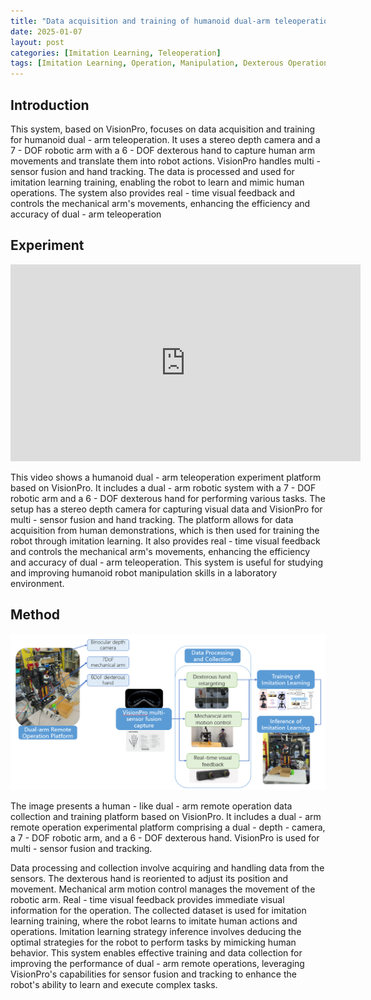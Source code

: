 ```yaml
---
title: "Data acquisition and training of humanoid dual-arm teleoperation based on VisionPro"
date: 2025-01-07
layout: post
categories: [Imitation Learning, Teleoperation]
tags: [Imitation Learning, Operation, Manipulation, Dexterous Operation, Double Arm]
---
```


## Introduction
This system, based on VisionPro, focuses on data acquisition and training for humanoid dual - arm teleoperation. It uses a stereo depth camera and a 7 - DOF robotic arm with a 6 - DOF dexterous hand to capture human arm movements and translate them into robot actions. VisionPro handles multi - sensor fusion and hand tracking. The data is processed and used for imitation learning training, enabling the robot to learn and mimic human operations. The system also provides real - time visual feedback and controls the mechanical arm's movements, enhancing the efficiency and accuracy of dual - arm teleoperation

## Experiment
<html>
<body>
<div style="text-align: center">
  <iframe width="560" height="315" src="https://www.youtube.com/embed/uNdFzHEoAiw?si=chbKWSzCLK_wEnLM" title="YouTube video player" frameborder="0" allow="accelerometer; autoplay; clipboard-write; encrypted-media; gyroscope; picture-in-picture; web-share" referrerpolicy="strict-origin-when-cross-origin" allowfullscreen></iframe>
</div>
</body>
</html>

This video shows a humanoid dual - arm teleoperation experiment platform based on VisionPro. It includes a dual - arm robotic system with a 7 - DOF robotic arm and a 6 - DOF dexterous hand for performing various tasks. The setup has a stereo depth camera for capturing visual data and VisionPro for multi - sensor fusion and hand tracking. The platform allows for data acquisition from human demonstrations, which is then used for training the robot through imitation learning. It also provides real - time visual feedback and controls the mechanical arm's movements, enhancing the efficiency and accuracy of dual - arm teleoperation. This system is useful for studying and improving humanoid robot manipulation skills in a laboratory environment.

<!-- > A preprint of the paper is available at <kbd><a href="https://arxiv.org/abs/2404.12220" target="_blank" style="text-decoration: none; color: inherit;" >arXiv</a></kbd>
{: .prompt-tip } -->

<!-- , which is submitted to IEEE/RSJ International Conference on Intelligent Robots and Systems (IROS), 2024 -->

<!-- ## Motivation -->
<!-- ![Motivation](/images/slednav/sledinspir.bmp) -->

## Method
![Method](/images/teleop/teleop.png)

The image presents a human - like dual - arm remote operation data collection and training platform based on VisionPro. It includes a dual - arm remote operation experimental platform comprising a dual - depth - camera, a 7 - DOF robotic arm, and a 6 - DOF dexterous hand. VisionPro is used for multi - sensor fusion and tracking.

Data processing and collection involve acquiring and handling data from the sensors. The dexterous hand is reoriented to adjust its position and movement. Mechanical arm motion control manages the movement of the robotic arm. Real - time visual feedback provides immediate visual information for the operation. The collected dataset is used for imitation learning training, where the robot learns to imitate human actions and operations. Imitation learning strategy inference involves deducing the optimal strategies for the robot to perform tasks by mimicking human behavior. This system enables effective training and data collection for improving the performance of dual - arm remote operations, leveraging VisionPro's capabilities for sensor fusion and tracking to enhance the robot's ability to learn and execute complex tasks.

<!-- ![Experiment](/images/slednav/sledtest.bmp)

**Experiment result**: tractor average speed **<font color="red">≈1m/s</font>**, trailer position error **<font color="red"><10cm</font>**, and trailer yaw angle error **<font color="red"><5.25°</font>** (calculated by motion capture system) -->